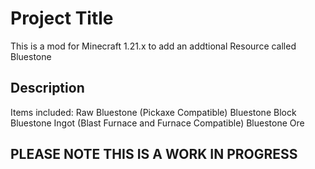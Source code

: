 # Project Title

This is a mod for Minecraft 1.21.x to add an addtional Resource called Bluestone

## Description

Items included: 
Raw Bluestone (Pickaxe Compatible)
Bluestone Block
Bluestone Ingot (Blast Furnace and Furnace Compatible)
Bluestone Ore

## PLEASE NOTE THIS IS A WORK IN PROGRESS


